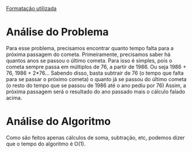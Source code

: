 [Formatação utilizada](https://katex.org/docs/supported.html)
# Análise do Problema
Para esse problema, precisamos encontrar quanto tempo falta para a próxima passagem do cometa. 
Primeiramente, precisamos saber há quantos anos se passou o último cometa. Para isso é simples, pois o cometa sempre passa em múltiplos de 76, a partir de 1986. Ou seja 1986 + 76, 1986 + 2*76...
Sabendo disso, basta subtrair de 76 (o tempo que falta para se passar o próximo cometa) o quanto já se passou do último cometa (o resto do tempo que se passou de 1986 até o ano pediu por 76)
Assim, a próxima passagem será o resultado do ano passado mais o cálculo falado acima. 

# Análise do Algoritmo
Como são feitos apenas cálculos de soma, subtração, etc, podemos dizer que o tempo do algoritmo é O(1). 
